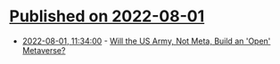 # [Published on 2022-08-01](index.md)

* [2022-08-01, 11:34:00](https://tech.slashdot.org/story/22/08/01/0239203/will-the-us-army-not-meta-build-an-open-metaverse?utm_source=rss1.0mainlinkanon&utm_medium=feed) - [Will the US Army, Not Meta, Build an 'Open' Metaverse?](https://tech.slashdot.org/story/22/08/01/0239203/will-the-us-army-not-meta-build-an-open-metaverse?utm_source=rss1.0mainlinkanon&utm_medium=feed)
